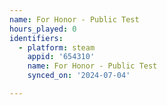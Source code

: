 ```yaml
---
name: For Honor - Public Test
hours_played: 0
identifiers:
  - platform: steam
    appid: '654310'
    name: For Honor - Public Test
    synced_on: '2024-07-04'

---
```

